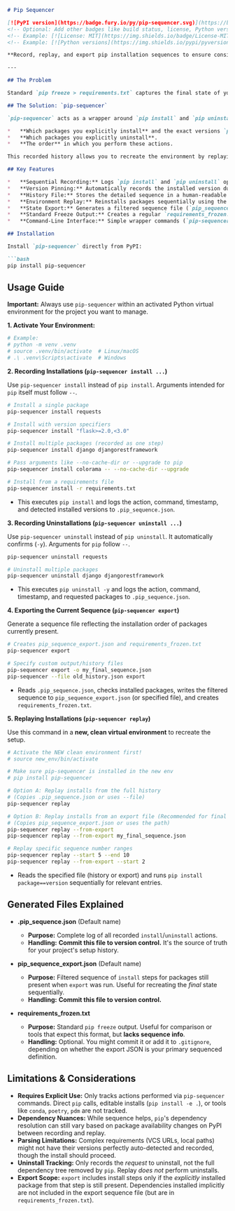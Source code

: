 ```markdown
# Pip Sequencer

[![PyPI version](https://badge.fury.io/py/pip-sequencer.svg)](https://badge.fury.io/py/pip-sequencer)
<!-- Optional: Add other badges like build status, license, Python versions, etc. -->
<!-- Example: [![License: MIT](https://img.shields.io/badge/License-MIT-yellow.svg)](https://opensource.org/licenses/MIT) -->
<!-- Example: [![Python versions](https://img.shields.io/pypi/pyversions/pip-sequencer.svg)](https://pypi.org/project/pip-sequencer/) -->

**Record, replay, and export pip installation sequences to ensure consistent and reproducible Python environments, especially when package installation order is critical.**

---

## The Problem

Standard `pip freeze > requirements.txt` captures the final state of your environment but loses the *history* and *sequence* of how packages were installed. In complex projects, the order in which packages are installed can sometimes affect dependency resolution, leading to subtle differences or "works on my machine" issues when setting up the environment elsewhere.

## The Solution: `pip-sequencer`

`pip-sequencer` acts as a wrapper around `pip install` and `pip uninstall`. It meticulously logs:

*   **Which packages you explicitly install** and the exact versions `pip` resolves for them at that moment.
*   **Which packages you explicitly uninstall**.
*   **The order** in which you perform these actions.

This recorded history allows you to recreate the environment by replaying the installations *in the same sequence*, significantly increasing reproducibility.

## Key Features

*   **Sequential Recording:** Logs `pip install` and `pip uninstall` operations chronologically.
*   **Version Pinning:** Automatically records the installed version during `install` actions.
*   **History File:** Stores the detailed sequence in a human-readable JSON file (`.pip_sequence.json`).
*   **Environment Replay:** Reinstalls packages sequentially using the recorded history (`replay` command).
*   **State Export:** Generates a filtered sequence file (`pip_sequence_export.json`) containing only the install steps relevant to the *currently installed* packages (`export` command).
*   **Standard Freeze Output:** Creates a regular `requirements_frozen.txt` alongside the export for compatibility.
*   **Command-Line Interface:** Simple wrapper commands (`pip-sequencer install`, `pip-sequencer uninstall`, etc.).

## Installation

Install `pip-sequencer` directly from PyPI:

```bash
pip install pip-sequencer
```

## Usage Guide

**Important:** Always use `pip-sequencer` within an activated Python virtual environment for the project you want to manage.

**1. Activate Your Environment:**

```bash
# Example:
# python -m venv .venv
# source .venv/bin/activate  # Linux/macOS
# .\ .venv\Scripts\activate  # Windows
```

**2. Recording Installations (`pip-sequencer install ...`)**

Use `pip-sequencer install` instead of `pip install`. Arguments intended for `pip` itself must follow `--`.

```bash
# Install a single package
pip-sequencer install requests

# Install with version specifiers
pip-sequencer install "flask>=2.0,<3.0"

# Install multiple packages (recorded as one step)
pip-sequencer install django djangorestframework

# Pass arguments like --no-cache-dir or --upgrade to pip
pip-sequencer install colorama -- --no-cache-dir --upgrade

# Install from a requirements file
pip-sequencer install -r requirements.txt
```

*   This executes `pip install` and logs the action, command, timestamp, and detected installed versions to `.pip_sequence.json`.

**3. Recording Uninstallations (`pip-sequencer uninstall ...`)**

Use `pip-sequencer uninstall` instead of `pip uninstall`. It automatically confirms (`-y`). Arguments for `pip` follow `--`.

```bash
pip-sequencer uninstall requests

# Uninstall multiple packages
pip-sequencer uninstall django djangorestframework
```

*   This executes `pip uninstall -y` and logs the action, command, timestamp, and requested packages to `.pip_sequence.json`.

**4. Exporting the Current Sequence (`pip-sequencer export`)**

Generate a sequence file reflecting the installation order of packages currently present.

```bash
# Creates pip_sequence_export.json and requirements_frozen.txt
pip-sequencer export

# Specify custom output/history files
pip-sequencer export -o my_final_sequence.json
pip-sequencer --file old_history.json export
```

*   Reads `.pip_sequence.json`, checks installed packages, writes the filtered sequence to `pip_sequence_export.json` (or specified file), and creates `requirements_frozen.txt`.

**5. Replaying Installations (`pip-sequencer replay`)**

Use this command in a **new, clean virtual environment** to recreate the setup.

```bash
# Activate the NEW clean environment first!
# source new_env/bin/activate

# Make sure pip-sequencer is installed in the new env
# pip install pip-sequencer

# Option A: Replay installs from the full history
# (Copies .pip_sequence.json or uses --file)
pip-sequencer replay

# Option B: Replay installs from an export file (Recommended for final state)
# (Copies pip_sequence_export.json or uses the path)
pip-sequencer replay --from-export
pip-sequencer replay --from-export my_final_sequence.json

# Replay specific sequence number ranges
pip-sequencer replay --start 5 --end 10
pip-sequencer replay --from-export --start 2
```

*   Reads the specified file (history or export) and runs `pip install package==version` sequentially for relevant entries.

## Generated Files Explained

*   **.pip_sequence.json** (Default name)
    *   **Purpose:** Complete log of all recorded `install`/`uninstall` actions.
    *   **Handling:** **Commit this file to version control.** It's the source of truth for your project's setup history.

*   **pip_sequence_export.json** (Default name)
    *   **Purpose:** Filtered sequence of `install` steps for packages still present when `export` was run. Useful for recreating the *final* state sequentially.
    *   **Handling:** **Commit this file to version control.**

*   **requirements_frozen.txt**
    *   **Purpose:** Standard `pip freeze` output. Useful for comparison or tools that expect this format, but **lacks sequence info**.
    *   **Handling:** Optional. You might commit it or add it to `.gitignore`, depending on whether the export JSON is your primary sequenced definition.

## Limitations & Considerations

*   **Requires Explicit Use:** Only tracks actions performed via `pip-sequencer` commands. Direct `pip` calls, editable installs (`pip install -e .`), or tools like `conda`, `poetry`, `pdm` are not tracked.
*   **Dependency Nuances:** While sequence helps, `pip`'s dependency resolution can still vary based on package availability changes on PyPI between recording and replay.
*   **Parsing Limitations:** Complex requirements (VCS URLs, local paths) might not have their versions perfectly auto-detected and recorded, though the install should proceed.
*   **Uninstall Tracking:** Only records the *request* to uninstall, not the full dependency tree removed by `pip`. Replay *does not* perform uninstalls.
*   **Export Scope:** `export` includes install steps only if the *explicitly* installed package from that step is still present. Dependencies installed implicitly are not included in the export sequence file (but are in `requirements_frozen.txt`).
